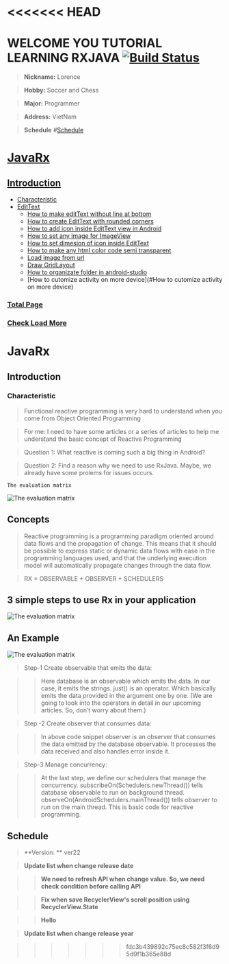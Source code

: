 <<<<<<< HEAD
=======
# WELCOME YOU TUTORIAL LEARNING RXJAVA [![Build Status](https://travis-ci.org/nomensa/jquery.hide-show.svg)](https://travis-ci.org/nomensa/jquery.hide-show.svg?branch=master)

> **Nickname:** Lorence

> **Hobby:** Soccer and Chess

> **Major:** Programmer

> **Address:** VietNam

> **Schedule** #[Schedule](#schedule)

# [JavaRx](#javarx)
## [Introduction](#introduction)
  - [Characteristic](#characteristic)
  - [EditText](#edittext)
    - [How to make editText without line at bottom](#how-to-make-edittext-without-line-at-bottom)
    - [How to create EditText with rounded corners](#how-to-create-edittext-with-rounded-corners)
    - [How to add icon inside EditText view in Android](#how-to-add-icon-inside-edittext-view-in-android)
    - [How to set any image for ImageView](#how-to-set-any-image-for-imageview)
    - [How to set dimesion of icon inside EditText](#how-to-set-dimesion-of-icon-inside-edittext)
    - [How to make any html color code semi transparent](#how-to-make-any-html-color-code-semi-transparent)
    - [Load image from url](#load-image-from-url)
    - [Draw GridLayout](#draw-gridLayout)
    - [How to organizate folder in android-studio](#how-to-organizate-folder-in-android-studio)
    - [How to cutomize activity on more device](#How to cutomize activity on more device)
### [Total Page](#total-page)
### [Check Load More](#check-load-more)

# JavaRx
## Introduction
### Characteristic
   > Functional reactive programming is very hard to understand when you come from Object Oriented Programming
   
   > For me: I need to have some articles or a series of articles to help me understand the basic concept of Reactive Programming
   
   > Question 1: What reactive is coming such a big thing in Android?
   
   > Question 2: Find a reason why we need to use RxJava. Maybe, we already have some prolems for issues occurs.
   
    The evaluation matrix
<img src = "https://github.com/danisluis6/RxJava-Introduction/blob/master/The%20evaluation%20matrix.png" alt = "The evaluation matrix">

## Concepts
   > Reactive programming is a programming paradigm oriented around data flows and the propagation of change. This means that it should be possible to express static or dynamic data flows with ease in the programming languages used, and that the underlying execution model will automatically propagate changes through the data flow.
   
   > RX = OBSERVABLE + OBSERVER + SCHEDULERS

## 3 simple steps to use Rx in your application
<img src = "https://github.com/danisluis6/RxJava-Introduction/blob/master/Implement%20Rx%20in%20your%20application.png" alt = "The evaluation matrix">

## An Example
<img src = "https://github.com/danisluis6/RxJava-Introduction/blob/master/Enexample.png" alt = "The evaluation matrix">

   > Step-1 Create observable that emits the data:
   
   >> Here database is an observable which emits the data. In our case, it emits the strings. just() is an operator. Which basically emits the data provided in the argument one by one. (We are going to look into the operators in detail in our upcoming articles. So, don’t worry about them.)
   
   > Step -2 Create observer that consumes data:
   
   >> In above code snippet observer is an observer that consumes the data emitted by the database observable. It processes the data received and also handles error inside it.
   
   > Step-3 Manage concurrency:
   
   >> At the last step, we define our schedulers that manage the concurrency. subscribeOn(Schedulers.newThread()) tells database observable to run on background thread. observeOn(AndroidSchedulers.mainThread()) tells observer to run on the main thread. This is basic code for reactive programming.

## Schedule

> **Version: ** ver22

> **Update list when change release date**

>> **We need to refresh API when change value. So, we need check condition before calling API**

>> **Fix when save RecyclerView's scroll position using RecyclerView.State**

>> **Hello**

> **Update list when change release year**


>>>>>>> fdc3b439892c75ec8c582f3f6d95d9f1b365e88d
